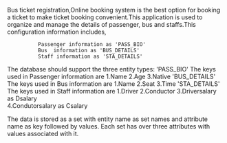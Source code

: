 Bus ticket registration,Online booking system is the best option for booking a ticket to make ticket booking convenient.This application is used to organize and manage the details of  passenger, bus and staffs.This configuration information includes,
                             
              Passenger information as 'PASS_BIO'
              Bus  information as 'BUS_DETAILS'
              Staff information as 'STA_DETAILS'
               
The database should support the three entity types:
               'PASS_BIO'
                        The keys  used in Passenger  information are 
                                1.Name
                                2.Age
                                3.Native
              'BUS_DETAILS'
                        The keys  used in Bus information are 
                                1.Name
                                2.Seat
                                3.Time
              'STA_DETAILS'
                        The keys  used in Staff information are 
                                1.Driver
                                2.Conductor
                                3.Driversalary as Dsalary     
                                4.Condutorsalary as Csalary
             
The data is stored as a set with entity name as set names and attribute name as key followed by values.
Each set has over three attributes with values associated with it. 
